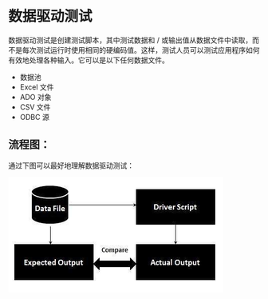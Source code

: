 # 数据驱动测试

数据驱动测试是创建测试脚本，其中测试数据和 / 或输出值从数据文件中读取，而不是每次测试运行时使用相同的硬编码值。这样，测试人员可以测试应用程序如何有效地处理各种输入。它可以是以下任何数据文件。

* 数据池
* Excel 文件
* ADO 对象
* CSV 文件
* ODBC 源

## 流程图：

通过下图可以最好地理解数据驱动测试：

![](../screenshot/2019-05-29-10-23-02.png)
